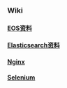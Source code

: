 ### Wiki

#### [EOS资料](https://github.com/BitcoinCentury/wiki/tree/master/eos)

#### [Elasticsearch资料](https://github.com/BitcoinCentury/wiki/tree/master/es)

#### [Nginx](https://github.com/BitcoinCentury/wiki/tree/master/nginx)

#### [Selenium](https://github.com/BitcoinCentury/wiki/tree/master/selenium)
